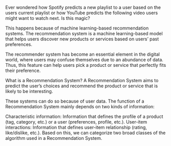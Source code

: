 Ever wondered how Spotify predicts a new playlist to a user based on the users current playlist or how YouTube predicts the following video users might want to watch next. Is this magic?

This happens because of machine learning-based recommendation systems. The recommendation system is a machine learning-based model that helps users discover new products or services based on users’ past preferences.

The recommender system has become an essential element in the digital world, where users may confuse themselves due to an abundance of data. Thus, this feature can help users pick a product or service that perfectly fits their preference.

What is a Recommendation System?
A Recommendation System aims to predict the user’s choices and recommend the product or service that is likely to be interesting.

These systems can do so because of user data. The function of a Recommendation System mainly depends on two kinds of information:

Characteristic information: Information that defines the profile of a product (tag, category, etc.) or a user (preferences, profile, etc.).
User-item interactions: Information that defines user-item relationship (rating, like/dislike, etc.).
Based on this, we can categorize two broad classes of the algorithm used in a Recommendation System.
